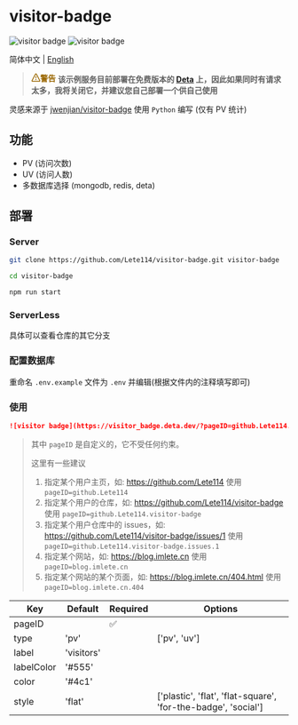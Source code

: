 # visitor-badge

![visitor badge](https://visitor_badge.deta.dev/?pageID=github.Lete114.visitor-badge&type=uv&label=UV)
![visitor badge](https://visitor_badge.deta.dev/?pageID=github.Lete114.visitor-badge&label=PV)

简体中文 | [English](README_EN.md)

> **<span style="color:#9a6700;display:inline-flex;align-items:center;"><svg viewBox="0 0 16 16" version="1.1" width="16" height="16"  fill="currentColor" aria-hidden="true"><path fill-rule="evenodd" d="M8.22 1.754a.25.25 0 00-.44 0L1.698 13.132a.25.25 0 00.22.368h12.164a.25.25 0 00.22-.368L8.22 1.754zm-1.763-.707c.659-1.234 2.427-1.234 3.086 0l6.082 11.378A1.75 1.75 0 0114.082 15H1.918a1.75 1.75 0 01-1.543-2.575L6.457 1.047zM9 11a1 1 0 11-2 0 1 1 0 012 0zm-.25-5.25a.75.75 0 00-1.5 0v2.5a.75.75 0 001.5 0v-2.5z"></path></svg><font style="vertical-align: inherit;"><font style="vertical-align: inherit;">警告</font></font></span>** **该示例服务目前部署在免费版本的 [Deta](https://deta.sh) 上，因此如果同时有请求太多，我将关闭它，并建议您自己部署一个供自己使用**

灵感来源于 [jwenjian/visitor-badge](https://github.com/jwenjian/visitor-badge) 使用 `Python` 编写 (仅有 PV 统计)

## 功能

- PV (访问次数)
- UV (访问人数)
- 多数据库选择 (mongodb, redis, deta)

## 部署

### Server

```bash
git clone https://github.com/Lete114/visitor-badge.git visitor-badge

cd visitor-badge

npm run start
```

### ServerLess

具体可以查看仓库的其它分支

### 配置数据库

重命名 `.env.example` 文件为 `.env` 并编辑(根据文件内的注释填写即可)

### 使用

```markdown
![visitor badge](https://visitor_badge.deta.dev/?pageID=github.Lete114.visitor-badge)
```

> 其中 `pageID` 是自定义的，它不受任何约束。
>
> 这里有一些建议
>
> 1.  指定某个用户主页，如: https://github.com/Lete114 使用 `pageID=github.Lete114`
> 2.  指定某个用户的仓库，如: https://github.com/Lete114/visitor-badge 使用 `pageID=github.Lete114.visitor-badge`
> 3.  指定某个用户仓库中的 issues，如: https://github.com/Lete114/visitor-badge/issues/1 使用 `pageID=github.Lete114.visitor-badge.issues.1`
> 4.  指定某个网站，如: https://blog.imlete.cn 使用 `pageID=blog.imlete.cn`
> 5.  指定某个网站的某个页面，如: https://blog.imlete.cn/404.html 使用 `pageID=blog.imlete.cn.404`

| Key        | Default    | Required | Options                                                       |
| ---------- | ---------- | -------- | ------------------------------------------------------------- |
| pageID     |            | ✅       |                                                               |
| type       | 'pv'       |          | ['pv', 'uv']                                                  |
| label      | 'visitors' |          |                                                               |
| labelColor | '#555'     |          |                                                               |
| color      | '#4c1'     |          |                                                               |
| style      | 'flat'     |          | ['plastic', 'flat', 'flat-square', 'for-the-badge', 'social'] |
